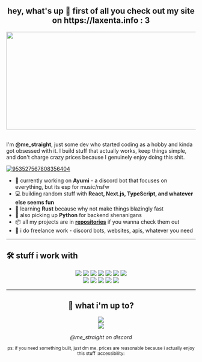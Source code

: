 <div align="center">
    <h2>hey, what's up 👋 first of all you check out my site on https://laxenta.info : 3</h2>
    <img width="1850" height="260" align="center" src=https://img4.gelbooru.com/thumbnails//14/c4/thumbnail_14c413879e563ef7b24b07a7d2be8910.jpg" alt="@me_straight"/>
</div>
<br/>

<p align="left">
    I'm <b>@me_straight</b>, just some dev who started coding as a hobby and kinda got obsessed with it. I build stuff that actually works, keep things simple, and don't charge crazy prices because I genuinely enjoy doing this shit.
</p> 

<p align="left">
<!--     <a href="https://twitter.com/" target="_blank">
        <img src="https://img.shields.io/badge/@me_straight-%23000000.svg?style=for-the-badge&logo=X&logoColor=white" alt="@me_straight" />
    </a> -->
    <a href="https://discordapp.com/users/953527567808356404" target="_blank">
        <img src="https://img.shields.io/badge/@me_straight-%235865F2.svg?style=for-the-badge&logo=discord&logoColor=white" alt="953527567808356404" />
    </a>
</p>

- 🤖 currently working on **Ayumi** - a discord bot that focuses on everything, but its esp for music/nsfw
- 💻 building random stuff with **React, Next.js, TypeScript, and whatever else seems fun**
- 🦀 learning **Rust** because why not make things blazingly fast
- 🐍 also picking up **Python** for backend shenanigans
- 📦 all my projects are in **[repositories](https://github.com/shelleyloosespatience?tab=repositories)** if you wanna check them out
- 💸 i do freelance work - discord bots, websites, apis, whatever you need

---

## 🛠️ stuff i work with

<div align="center">
    <img src="https://img.shields.io/badge/React-%2320232a.svg?style=for-the-badge&logo=react&logoColor=%2361DAFB" />
    <img src="https://img.shields.io/badge/Next.js-black?style=for-the-badge&logo=next.js&logoColor=white" />
    <img src="https://img.shields.io/badge/TypeScript-%23007ACC.svg?style=for-the-badge&logo=typescript&logoColor=white" />
    <img src="https://img.shields.io/badge/-JavaScript-F7DF1E?logo=javascript&logoColor=000&style=for-the-badge" />
    <img src="https://img.shields.io/badge/Vue.js-%2335495e.svg?style=for-the-badge&logo=vuedotjs&logoColor=%234FC08D" />
    <img src="https://img.shields.io/badge/node.js-6DA55F?style=for-the-badge&logo=node.js&logoColor=white" />
    <img src="https://img.shields.io/badge/Discord.js-%235865F2.svg?style=for-the-badge&logo=discord&logoColor=white" />
    <br/>
    <img src="https://img.shields.io/badge/rust-%23000000.svg?style=for-the-badge&logo=rust&logoColor=white" />
    <img src="https://img.shields.io/badge/python-3670A0?style=for-the-badge&logo=python&logoColor=ffdd54" />
    <img src="https://img.shields.io/badge/Visual%20Studio%20Code-0078d7.svg?style=for-the-badge&logo=visual-studio-code&logoColor=white" />
    <img src="https://img.shields.io/badge/-Git-F05032?logo=git&logoColor=fff&style=for-the-badge" />
    <img src="https://img.shields.io/badge/MongoDB-%234ea94b.svg?style=for-the-badge&logo=mongodb&logoColor=white" />
</div>

---

<div align="center">
    <h2>🎵 what i'm up to?</h2>
    <a href="https://discord.com/users/953527567808356404" target="_blank">
        <img src="https://lanyard.cnrad.dev/api/953527567808356404" />
    </a>
    <br/>
    <a href="https://open.spotify.com/user/31ap5y3jngmpcyhal65mjkhgqxzm" target="_blank">
        <img src="https://spotify-recently-played-readme.vercel.app/api?user=31ap5y3jngmpcyhal65mjkhgqxzm" />
    </a>
</div>


<div align="center">
    <p><i>@me_straight on discord</i></p>
    <p><sub>ps: if you need something built, just dm me. prices are reasonable because i actually enjoy this stuff :accessibility: </sub></p>
</div>
